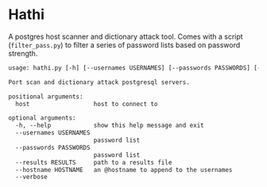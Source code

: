 # Hathi

A postgres host scanner and dictionary attack tool. Comes with a script (`filter_pass.py`) to filter a series of password lists based on password strength.

```default
usage: hathi.py [-h] [--usernames USERNAMES] [--passwords PASSWORDS] [--results RESULTS] [--hostname HOSTNAME] [--verbose] host [host ...]

Port scan and dictionary attack postgresql servers.

positional arguments:
  host                  host to connect to

optional arguments:
  -h, --help            show this help message and exit
  --usernames USERNAMES
                        password list
  --passwords PASSWORDS
                        password list
  --results RESULTS     path to a results file
  --hostname HOSTNAME   an @hostname to append to the usernames
  --verbose
```
